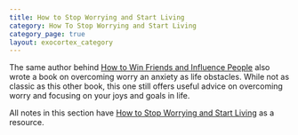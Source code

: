 ```yaml
---
title: How to Stop Worrying and Start Living
category: How To Stop Worrying and Start Living
category_page: true
layout: exocortex_category
---
```


The same author behind [How to Win Friends and Influence People](./../howToWinFriendsInfluencePeople/README.md) also wrote a book on overcoming worry an anxiety as life obstacles. While not as classic as this other book, this one still offers useful advice on overcoming worry and focusing on your joys and goals in life.

All notes in this section have [How to Stop Worrying and Start Living](https://www.amazon.com/How-Stop-Worrying-Start-Living/dp/0671733354) as a resource.
